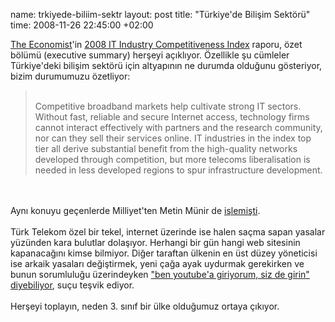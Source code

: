 name: trkiyede-biliim-sektr
layout: post
title: "Türkiye'de Bilişim Sektörü"
time: 2008-11-26 22:45:00 +02:00

<a href="http://www.economist.com/">The Economist</a>'in <a href="http://global.bsa.org/2008eiu/study/2008-eiu-study.pdf">2008 IT Industry Competitiveness Index</a> raporu, özet bölümü (executive summary) herşeyi açıklıyor. Özellikle şu cümleler Türkiye'deki bilişim sektörü için altyapının ne durumda olduğunu gösteriyor, bizim durumumuzu özetliyor:<br /><blockquote><br />Competitive broadband markets help cultivate strong IT sectors. Without fast, reliable and secure Internet access, technology firms cannot interact effectively with partners and the research community, nor can they sell their services online. IT industries in the index top tier all derive substantial benefit from the high-quality networks developed through competition, but more telecoms liberalisation is needed in less developed regions to spur infrastructure development.</blockquote><br /><br />Aynı konuyu geçenlerde Milliyet'ten Metin Münir de <a href="http://www.milliyet.com.tr/Yazar.aspx?aType=YazarDetayArsiv&ArticleID=1018344&AuthorID=57">işlemişti</a>.<br /><br />Türk Telekom özel bir tekel, internet üzerinde ise halen saçma sapan yasalar yüzünden kara bulutlar dolaşıyor. Herhangi bir gün hangi web sitesinin kapanacağını kimse bilmiyor. Diğer taraftan ülkenin en üst düzey yöneticisi ise arkaik yasaları değiştirmek, yeni çağa ayak uydurmak gerekirken ve bunun sorumluluğu üzerindeyken <a href="http://www.ntvmsnbc.com/news/466693.asp">"ben youtube'a giriyorum, siz de girin" diyebiliyor</a>, suçu teşvik ediyor.<br /><br />Herşeyi toplayın, neden 3. sınıf bir ülke olduğumuz ortaya çıkıyor.
